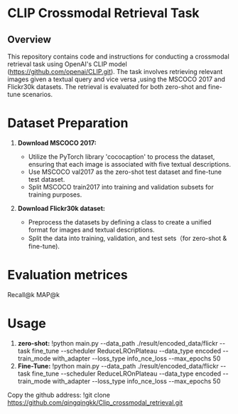 # CLIP Crossmodal Retrieval Task

## Overview
This repository contains code and instructions for conducting a crossmodal retrieval task using OpenAI's CLIP model (https://github.com/openai/CLIP.git). The task involves retrieving relevant images given a textual query and vice versa ,using the MSCOCO 2017 and Flickr30k datasets. The retrieval is evaluated for both zero-shot and fine-tune scenarios.

# Dataset Preparation
1. **Download MSCOCO 2017:**
   - Utilize the PyTorch library 'cococaption' to process the dataset, ensuring that each image is associated with five textual descriptions.
   - Use MSCOCO val2017 as the zero-shot test dataset and fine-tune test dataset.
   - Split MSCOCO train2017 into training and validation subsets for training purposes.

2. **Download Flickr30k dataset:**
   - Preprocess the datasets by defining a class to create a unified format for images and textual descriptions.
   - Split the data into training, validation, and test sets（for zero-shot & fine-tune).

# Evaluation metrices
Recall@k
MAP@k

# Usage
1. **zero-shot:**
!python main.py --data_path ./result/encoded_data/flickr --task fine_tune --scheduler ReduceLROnPlateau --data_type encoded --train_mode with_adapter --loss_type info_nce_loss --max_epochs 50
1. **Fine-Tune:**
!python main.py --data_path ./result/encoded_data/flickr --task fine_tune --scheduler ReduceLROnPlateau --data_type encoded --train_mode with_adapter --loss_type info_nce_loss --max_epochs 50


Copy the github address:
!git clone https://github.com/qingqingkk/Clip_crossmodal_retrieval.git
